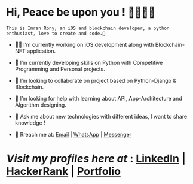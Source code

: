 # Hi, Peace be upon you ! 😶‍🌫️👨‍💻

```
This is Imran Rony; an iOS and blockchain developer, a python enthusiast, love to create and code.👋
```

- 👨‍💻 I’m currently working on iOS development along with Blockchain-NFT application.
- 🔭 I’m currently developing skills on Python with Competitive Programming and Personal projects.
- 👯 I’m looking to collaborate on project based on Python-Django & Blockchain.
- 🤝 I’m looking for help with learning about API, App-Architecture and Algorithm designing.
- 💬 Ask me about new technologies with different ideas, I want to share knowledge !

- 🤙 Rreach me at:  [Email](mailto:imranrony687@gmail.com) |  [WhatsApp](https://sites.google.com/view/imranrony/contacts) | [Messenger](https://www.facebook.com/imran.rony.3591)

 # *Visit my profiles here at* :   [LinkedIn](https://www.linkedin.com/in/imran-rony-02711117b/)  |  [HackerRank](https://www.hackerrank.com/Morphin)  |  [Portfolio](https://sites.google.com/view/imranrony) 

